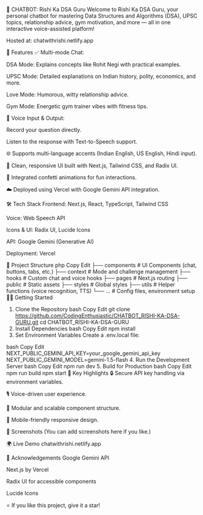 🤖 CHATBOT: Rishi Ka DSA Guru
Welcome to Rishi Ka DSA Guru, your personal chatbot for mastering Data Structures and Algorithms (DSA), UPSC topics, relationship advice, gym motivation, and more — all in one interactive voice-assisted platform!

Hosted at: chatwithrishi.netlify.app

🚀 Features
✅ Multi-mode Chat:

DSA Mode: Explains concepts like Rohit Negi with practical examples.

UPSC Mode: Detailed explanations on Indian history, polity, economics, and more.

Love Mode: Humorous, witty relationship advice.

Gym Mode: Energetic gym trainer vibes with fitness tips.

🎤 Voice Input & Output:

Record your question directly.

Listen to the response with Text-to-Speech support.

🌐 Supports multi-language accents (Indian English, US English, Hindi input).

🎨 Clean, responsive UI built with Next.js, Tailwind CSS, and Radix UI.

🎉 Integrated confetti animations for fun interactions.

☁️ Deployed using Vercel with Google Gemini API integration.

🛠️ Tech Stack
Frontend: Next.js, React, TypeScript, Tailwind CSS

Voice: Web Speech API

Icons & UI: Radix UI, Lucide Icons

API: Google Gemini (Generative AI)

Deployment: Vercel

📂 Project Structure
php
Copy
Edit
├── components      # UI Components (chat, buttons, tabs, etc.)
├── context         # Mode and challenge management
├── hooks           # Custom chat and voice hooks
├── pages           # Next.js routing
├── public          # Static assets
├── styles          # Global styles
├── utils           # Helper functions (voice recognition, TTS)
└── ...             # Config files, environment setup
🧑‍💻 Getting Started
1. Clone the Repository
bash
Copy
Edit
git clone https://github.com/CodingEnthusiastic/CHATBOT_RISHI-KA-DSA-GURU.git
cd CHATBOT_RISHI-KA-DSA-GURU
2. Install Dependencies
bash
Copy
Edit
npm install
3. Set Environment Variables
Create a .env.local file:

bash
Copy
Edit
NEXT_PUBLIC_GEMINI_API_KEY=your_google_gemini_api_key
NEXT_PUBLIC_GEMINI_MODEL=gemini-1.5-flash
4. Run the Development Server
bash
Copy
Edit
npm run dev
5. Build for Production
bash
Copy
Edit
npm run build
npm start
🔑 Key Highlights
🔒 Secure API key handling via environment variables.

🎙️ Voice-driven user experience.

🧩 Modular and scalable component structure.

📱 Mobile-friendly responsive design.

📸 Screenshots
(You can add screenshots here if you like.)

🌍 Live Demo
chatwithrishi.netlify.app

🙏 Acknowledgements
Google Gemini API

Next.js by Vercel

Radix UI for accessible components

Lucide Icons

⭐ If you like this project, give it a star!
